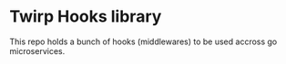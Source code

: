 # Twirp Hooks library

This repo holds a bunch of hooks (middlewares) to be used accross go microservices.
